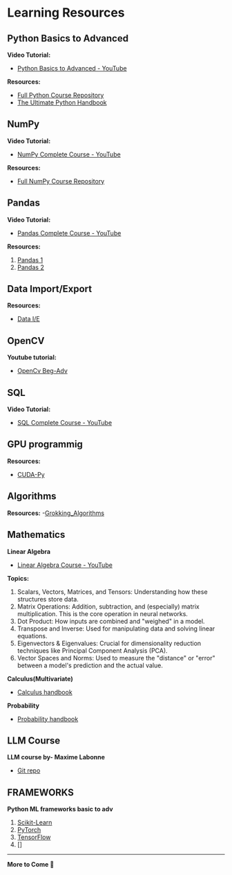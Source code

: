# Learning Resources

## Python Basics to Advanced

**Video Tutorial:**
- [Python Basics to Advanced - YouTube](https://youtu.be/UrsmFxEIp5k?si=U0R7FhALKPYEYxDa)

**Resources:**
- [Full Python Course Repository](https://github.com/AmanBanik/Py.revival_wolfworks-66.git)
- [The Ultimate Python Handbook](https://cwh-full-next-space.fra1.cdn.digitaloceanspaces.com/YouTube/The%20Ultimate%20Python%20Handbook.pdf)

## NumPy

**Video Tutorial:**
- [NumPy Complete Course - YouTube](https://youtu.be/1qz7qUM6yUI?si=UXWbQ7V1InZeJmyj)

**Resources:**
- [Full NumPy Course Repository](https://github.com/AmanBanik/Py.Num-01.git)

## Pandas

**Video Tutorial:**
- [Pandas Complete Course - YouTube](https://youtu.be/VXtjG_GzO7Q?si=zoGxCwykR7DONPfv)

**Resources:**
1. [Pandas 1](https://drive.google.com/file/d/1IPyfFzO_IeVBF6fQPvcoZINqkDaoBWFB/view?usp=sharing)
2. [Pandas 2](https://drive.google.com/file/d/1xs8h6nHHLYh_gujwKJYXgAXC2TM44mTE/view?usp=drive_link)

## Data Import/Export

**Resources:**
- [Data I/E](https://drive.google.com/file/d/1gqyz6tzd-u9F4nhWsNZF3aVI4TON8EnV/view?usp=drive_link)

## OpenCV

**Youtube tutorial:**
- [OpenCv Beg-Adv](https://youtu.be/oXlwWbU8l2o?si=571gYNkZ84CDu4-P)

## SQL

**Video Tutorial:**
- [SQL Complete Course - YouTube](https://youtu.be/yE6tIle64tU?si=ZGGa5cc3FbUW1MyB)

## GPU programmig 

**Resources:**
- [CUDA-Py](/Resources/back/cuda_python_handbook.md)

## Algorithms

**Resources:**
-[Grokking_Algorithms](/Resources/back/Grokking_Algorithms.pdf)

## Mathematics

**Linear Algebra**
- [Linear Algebra Course - YouTube](https://youtu.be/QCPJ0VdpM00?si=4xoc6laDG1uX3Wgz)

**Topics:**

1. Scalars, Vectors, Matrices, and Tensors: Understanding how these structures store data.
2. Matrix Operations: Addition, subtraction, and (especially) matrix multiplication. This is the core operation in neural networks.
3. Dot Product: How inputs are combined and "weighed" in a model.
4. Transpose and Inverse: Used for manipulating data and solving linear equations.
5. Eigenvectors & Eigenvalues: Crucial for dimensionality reduction techniques like Principal Component Analysis (PCA).
6. Vector Spaces and Norms: Used to measure the "distance" or "error" between a model's prediction and the actual value.

**Calculus(Multivariate)**
- [Calculus handbook](/Resources/back/calculus_ml_handbook.md)

**Probability**
- [Probability handbook](/Resources/back/probability_ml_handbook.md)

## LLM Course

**LLM course by- Maxime Labonne**
- [Git repo](https://github.com/mlabonne/llm-course.git)

## FRAMEWORKS

**Python ML frameworks basic to adv**
1. [Scikit-Learn](https://youtu.be/hDKCxebp88A?si=Q0TAO3IA-PPJ32ND)
2. [PyTorch](https://youtu.be/V_xro1bcAuA?si=OBXN39xnQqsJ5K2x)
3. [TensorFlow](https://youtu.be/gWvwu7qLjJs?si=Si3-H-QWjigabe8y)
4. []
---

**More to Come 🚀**